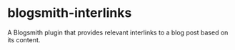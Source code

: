 blogsmith-interlinks
====================

A Blogsmith plugin that provides relevant interlinks to a blog post based on its content.